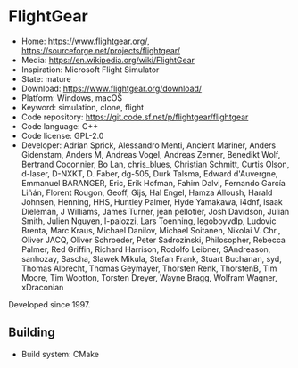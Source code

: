 # FlightGear

- Home: https://www.flightgear.org/, https://sourceforge.net/projects/flightgear/
- Media: https://en.wikipedia.org/wiki/FlightGear
- Inspiration: Microsoft Flight Simulator
- State: mature
- Download: https://www.flightgear.org/download/
- Platform: Windows, macOS
- Keyword: simulation, clone, flight
- Code repository: https://git.code.sf.net/p/flightgear/flightgear
- Code language: C++
- Code license: GPL-2.0
- Developer: Adrian Sprick, Alessandro Menti, Ancient Mariner, Anders Gidenstam, Anders M, Andreas Vogel, Andreas Zenner, Benedikt Wolf, Bertrand Coconnier, Bo Lan, chris_blues, Christian Schmitt, Curtis Olson, d-laser, D-NXKT, D. Faber, dg-505, Durk Talsma, Edward d'Auvergne, Emmanuel BARANGER, Eric, Erik Hofman, Fahim Dalvi, Fernando García Liñán, Florent Rougon, Geoff, Gijs, Hal Engel, Hamza Alloush, Harald Johnsen, Henning, HHS, Huntley Palmer, Hyde Yamakawa, i4dnf, Isaak Dieleman, J Williams, James Turner, jean pellotier, Josh Davidson, Julian Smith, Julien Nguyen, l-palozzi, Lars Toenning, legoboyvdlp, Ludovic Brenta, Marc Kraus, Michael Danilov, Michael Soitanen, Nikolai V. Chr., Oliver JACQ, Oliver Schroeder, Peter Sadrozinski, Philosopher, Rebecca Palmer, Red Griffin, Richard Harrison, Rodolfo Leibner, SAndreason, sanhozay, Sascha, Slawek Mikula, Stefan Frank, Stuart Buchanan, syd, Thomas Albrecht, Thomas Geymayer, Thorsten Renk, ThorstenB, Tim Moore, Tim Wootton, Torsten Dreyer, Wayne Bragg, Wolfram Wagner, xDraconian

Developed since 1997.

## Building

- Build system: CMake
